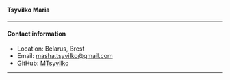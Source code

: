 #### **Tsyvilko Maria**
____________________________
#### **Contact information**
* Location: Belarus, Brest
* Email: masha.tsyvilko@gmail.com
* GitHub: [MTsyvilko](https://github.com/MTsyvilko)
_____________________________

